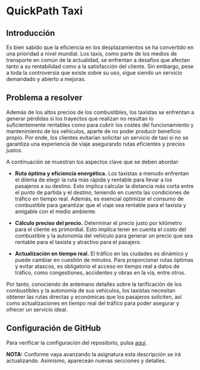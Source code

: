 # QuickPath Taxi

## Introducción
Es bien sabido que la eficiencia en los desplazamientos se ha convertido en una prioridad a nivel mundial. Los taxis, como parte de los medios de transporte en común de la actualidad, se enfrentan a desafíos que afectan tanto a su rentabilidad como a la satisfacción del cliente. Sin embargo, pese a toda la controversia que existe sobre su uso, sigue siendo un servicio demandado y abierto a mejoras.

## Problema a resolver
Además de los altos precios de los combustibles, los taxistas se enfrentan a generar pérdidas si los trayectos que realizan no resultan lo suficientemente rentables como para cubrir los costes del funcionamiento y mantenimiento de los vehículos, aparte de no poder producir beneficio propio. Por ende, los clientes evitarían solicitar un servicio de taxi si no se garantiza una experiencia de viaje asegurando rutas eficientes y precios justos.

A continuación se muestran los aspectos clave que se deben abordar:
- **Ruta óptima y eficiencia energética.** Los taxistas a menudo enfrentan el dilema de elegir la ruta más rápida y rentable para llevar a los pasajeros a su destino. Esto implica calcular la distancia más corta entre el punto de partida y el destino, teniendo en cuenta las condiciones de tráfico en tiempo real. Además, es esencial optimizar el consumo de combustible para garantizar que el viaje sea rentable para el taxista y amigable con el medio ambiente. 

- **Cálculo preciso del precio.** Determinar el precio justo por kilómetro para el cliente es primordial. Esto implica tener en cuenta el costo del combustible y la autonomía del vehículo para generar un precio que sea rentable para el taxista y atractivo para el pasajero.

- **Actualización en tiempo real.** El tráfico en las ciudades es dinámico y puede cambiar en cuestión de minutos. Para proporcionar rutas óptimas y evitar atascos, es obligatorio el acceso en tiempo real a datos de tráfico, como congestiones, accidentes y obras en la vía, entre otros.

Por tanto, conociendo de antemano detalles sobre la tarificación de los combustibles y la autonomía de sus vehículos, los taxistas necesitan obtener las rutas directas y económicas que los pasajeros soliciten, así como actualizaciones en tiempo real del tráfico para poder asegurar y ofrecer un servicio ideal.

## Configuración de GitHub
Para verificar la configuración del repositorio, pulsa [aquí](https://github.com/johnwaves/quickpath-taxi/blob/Objetivo-0/docs/git-config.png).

**NOTA:** Conforme vaya avanzando la asignatura esta descripción se irá actualizando. Asimismo, apareceán nuevas secciones y detalles.

